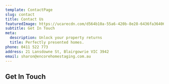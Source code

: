 ```yaml
---
template: ContactPage
slug: contact
title: Contact Us
featuredImage: https://ucarecdn.com/d564b10a-55a6-420b-8e28-6436fa36406b/
subtitle: Get In Touch
meta:
  description: Unlock your property returns
  title: Perfectly presented homes.
phone: 0411 522 773
address: 21 Lansdowne St, Blairgowrie VIC 3942
email: sharon@encorehomestaging.com.au
---
```

## Get In Touch